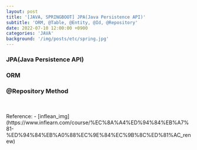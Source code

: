 ```yaml
---
layout: post
title: '[JAVA, SPRINGBOOT] JPA(Java Persistence API)'
subtitle: 'ORM, @Table, @Entity, @Id, @Repository'
date: 2022-07-10 12:00:00 +0900
categories: 'JAVA'
background: '/img/posts/etc/spring.jpg'
---
```


### JPA(Java Persistence API)


### ORM

### @Repository Method



<br>

<br>
Reference:
- [inflean_img](https://www.inflearn.com/course/%EC%8A%A4%ED%94%84%EB%A7%81-%ED%94%84%EB%A0%88%EC%9E%84%EC%9B%8C%ED%81%AC_renew)
